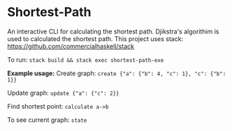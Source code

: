 # Shortest-Path
An interactive CLI for calculating the shortest path.
Djikstra's algorithim is used to calculated the shortest path.
This project uses stack:  https://github.com/commercialhaskell/stack

To run: `stack build && stack exec shortest-path-exe`

**Example usage:**
Create graph: 
`create {"a": {"b": 4, "c": 1}, "c": {"b": 1}}`

Update graph: 
`update {"a": {"c": 2}}`

Find shortest point:
`calculate a->b`

To see current graph:
`state`




